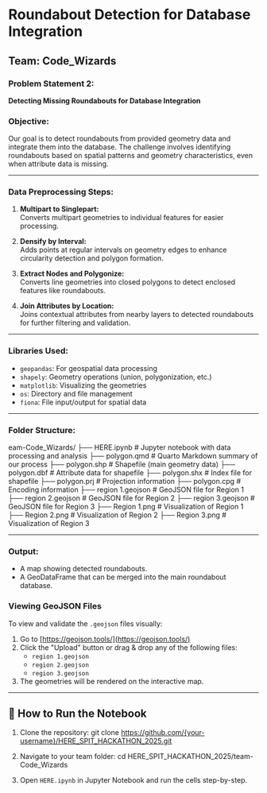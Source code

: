 # Roundabout Detection for Database Integration  
## Team: Code_Wizards

### Problem Statement 2:  
**Detecting Missing Roundabouts for Database Integration**

### Objective:
Our goal is to detect roundabouts from provided geometry data and integrate them into the database. The challenge involves identifying roundabouts based on spatial patterns and geometry characteristics, even when attribute data is missing.

---

### Data Preprocessing Steps:

1. **Multipart to Singlepart:**  
   Converts multipart geometries to individual features for easier processing.

2. **Densify by Interval:**  
   Adds points at regular intervals on geometry edges to enhance circularity detection and polygon formation.

3. **Extract Nodes and Polygonize:**  
   Converts line geometries into closed polygons to detect enclosed features like roundabouts.

4. **Join Attributes by Location:**  
   Joins contextual attributes from nearby layers to detected roundabouts for further filtering and validation.

---

### Libraries Used:

- `geopandas`: For geospatial data processing
- `shapely`: Geometry operations (union, polygonization, etc.)
- `matplotlib`: Visualizing the geometries
- `os`: Directory and file management
- `fiona`: File input/output for spatial data

---

### Folder Structure:

eam-Code_Wizards/
├── HERE.ipynb # Jupyter notebook with data processing and analysis
├── polygon.qmd # Quarto Markdown summary of our process
├── polygon.shp # Shapefile (main geometry data)
├── polygon.dbf # Attribute data for shapefile
├── polygon.shx # Index file for shapefile
├── polygon.prj # Projection information
├── polygon.cpg # Encoding information
├── region 1.geojson # GeoJSON file for Region 1
├── region 2.geojson # GeoJSON file for Region 2
├── region 3.geojson # GeoJSON file for Region 3
├── Region 1.png # Visualization of Region 1
├── Region 2.png # Visualization of Region 2
├── Region 3.png # Visualization of Region 3


---


### Output:
- A map showing detected roundabouts.
- A GeoDataFrame that can be merged into the main roundabout database.

### Viewing GeoJSON Files
To view and validate the `.geojson` files visually:

1. Go to [https://geojson.tools/](https://geojson.tools/)
2. Click the "Upload" button or drag & drop any of the following files:
   - `region 1.geojson`
   - `region 2.geojson`
   - `region 3.geojson`
3. The geometries will be rendered on the interactive map.


---

## 🚀 How to Run the Notebook

1. Clone the repository:
git clone https://github.com/{your-username}/HERE_SPIT_HACKATHON_2025.git

2. Navigate to your team folder:
cd HERE_SPIT_HACKATHON_2025/team-Code_Wizards

3. Open `HERE.ipynb` in Jupyter Notebook and run the cells step-by-step.
